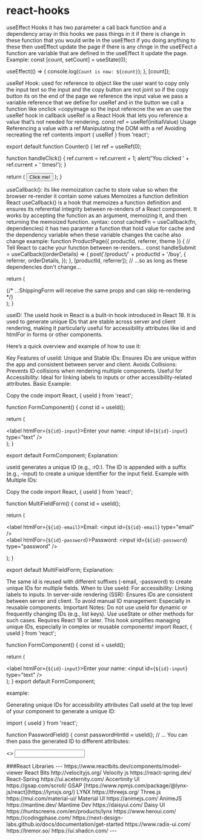 
# react-hooks
useEffect Hooks 
it has two parameter a call back function  and a dependency array in this hooks we pass things in it if there is change in these function that you  would write in the useEffect if you doing anything to these then useEffect update the page  if there is any chnge in the useEFect a function are variable that are defined in the useEffect it update the page.
Example:
const [count, setCount] = useState(0);

useEffect(() => {
  console.log(`Count is now: ${count}`);
}, [count]);

useRef Hook:
used for reference to object like the user want to copy only the input text so the input and the copy button are not joint so if the copy button its on the end of the page we reference the input value we pass a variable reference that we define for useRef and in the button we call a function like onclick =copyimage so the input referecne the  we an use the useRef hook in callback 
useRef is a React Hook that lets you reference a value that’s not needed for rendering.
const ref = useRef(initialValue)
Usage
Referencing a value with a ref
Manipulating the DOM with a ref
Avoiding recreating the ref contents
import { useRef } from 'react';

export default function Counter() {
  let ref = useRef(0);

  function handleClick() {
    ref.current = ref.current + 1;
    alert('You clicked ' + ref.current + ' times!');
  }

  return (
    <button onClick={handleClick}>
      Click me!
    </button>
  );
}

useCallback():
its like memoization cache to store value so when the browser re-render it contain some values
Memoizes a function definition
React useCallback() is a hook that memoizes a function definition and ensures its referential integrity between re-renders of a React component. It works by accepting the function as an argument, memoizing it, and then returning the memoized function.
syntax:
const cachedFn = useCallback(fn, dependencies)
it has two paramter a function that hold value for cache and the dependency variable when these variable changes the cache also change
example:
function ProductPage({ productId, referrer, theme }) {
  // Tell React to cache your function between re-renders...
  const handleSubmit = useCallback((orderDetails) => {
    post('/product/' + productId + '/buy', {
      referrer,
      orderDetails,
    });
  }, [productId, referrer]); // ...so as long as these dependencies don't change...

  return (
    <div className={theme}>
      {/* ...ShippingForm will receive the same props and can skip re-rendering */}
      <ShippingForm onSubmit={handleSubmit} />
    </div>
  );
}


useID:
The useId hook in React is a built-in hook introduced in React 18. It is used to generate unique IDs that are stable across server and client rendering, making it particularly useful for accessibility attributes like id and htmlFor in forms or other components.

Here’s a quick overview and example of how to use it:

Key Features of useId:
Unique and Stable IDs: Ensures IDs are unique within the app and consistent between server and client.
Avoids Collisions: Prevents ID collisions when rendering multiple components.
Useful for Accessibility: Ideal for linking labels to inputs or other accessibility-related attributes.
Basic Example:

Copy the code
import React, { useId } from 'react';

function FormComponent() {
  const id = useId();

  return (
    <div>
      <label htmlFor={`${id}-input`}>Enter your name:</label>
      <input id={`${id}-input`} type="text" />
    </div>
  );
}

export default FormComponent;
Explanation:

useId generates a unique ID (e.g., :r0:).
The ID is appended with a suffix (e.g., -input) to create a unique identifier for the input field.
Example with Multiple IDs:

Copy the code
import React, { useId } from 'react';

function MultiFieldForm() {
  const id = useId();

  return (
    <form>
      <div>
        <label htmlFor={`${id}-email`}>Email:</label>
        <input id={`${id}-email`} type="email" />
      </div>
      <div>
        <label htmlFor={`${id}-password`}>Password:</label>
        <input id={`${id}-password`} type="password" />
      </div>
    </form>
  );
}

export default MultiFieldForm;
Explanation:

The same id is reused with different suffixes (-email, -password) to create unique IDs for multiple fields.
When to Use useId:
For accessibility: Linking labels to inputs.
In server-side rendering (SSR): Ensures IDs are consistent between server and client.
To avoid manual ID management: Especially in reusable components.
Important Notes:
Do not use useId for dynamic or frequently changing IDs (e.g., list keys). Use useState or other methods for such cases.
Requires React 18 or later.
This hook simplifies managing unique IDs, especially in complex or reusable components!
import React, { useId } from 'react';

function FormComponent() {
  const id = useId();

  return (
    <div>
      <label htmlFor={`${id}-input`}>Enter your name:</label>
      <input id={`${id}-input`} type="text" />
    </div>
  );
}
export default FormComponent;



example:

Generating unique IDs for accessibility attributes 
Call useId at the top level of your component to generate a unique ID:

import { useId } from 'react';

function PasswordField() {
  const passwordHintId = useId();
  // ...
You can then pass the generated ID to different attributes:

<>
  <input type="password" aria-describedby={passwordHintId} />
  <p id={passwordHintId}>
</>
###React Libraries
---
https://www.reactbits.dev/components/model-viewer  React Bits 
http://velocityjs.org/                             Velocity js
https://react-spring.dev/                          React-Spring
https://ui.aceternity.com/                         Accertinity UI
https://gsap.com/scroll/                           GSAP
[https://www.npmjs.com/package/@lynx-js/react](https://lynxjs.org/)       LYNX
https://threejs.org/                               Three.js
https://mui.com/material-ui/                       Material UI
https://animejs.com/                               AnimeJS
https://mantine.dev/                               Mantime Dev
https://daisyui.com/                               Daisy UI
https://huntscreens.com/en/products/lynx
https://www.heroui.com/
    https://codingphase.com/
    https://next-design-labs.github.io/docs/documentation/get-started
    https://www.radix-ui.com/
    https://tremor.so/
    https://ui.shadcn.com/
---
